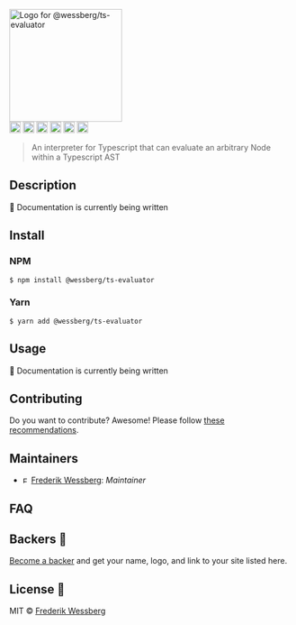 <img alt="Logo for @wessberg/ts-evaluator" src="https://raw.githubusercontent.com/wessberg/ts-evaluator/master/documentation/asset/ts-evaluator-logo.png" height="200"></img><br>
<a href="https://npmcharts.com/compare/@wessberg/ts-evaluator?minimal=true"><img alt="Downloads per month" src="https://img.shields.io/npm/dm/%40wessberg%2Fts-evaluator.svg" height="20"></img></a>
<a href="https://david-dm.org/wessberg/ts-evaluator"><img alt="Dependencies" src="https://img.shields.io/david/wessberg/ts-evaluator.svg" height="20"></img></a>
<a href="https://www.npmjs.com/package/@wessberg/ts-evaluator"><img alt="NPM Version" src="https://badge.fury.io/js/%40wessberg%2Fts-evaluator.svg" height="20"></img></a>
<a href="https://github.com/wessberg/ts-evaluator/graphs/contributors"><img alt="Contributors" src="https://img.shields.io/github/contributors/wessberg%2Fts-evaluator.svg" height="20"></img></a>
<a href="https://opensource.org/licenses/MIT"><img alt="MIT License" src="https://img.shields.io/badge/License-MIT-yellow.svg" height="20"></img></a>
<a href="https://www.patreon.com/bePatron?u=11315442"><img alt="Support on Patreon" src="https://c5.patreon.com/external/logo/become_a_patron_button@2x.png" height="20"></img></a>

> An interpreter for Typescript that can evaluate an arbitrary Node within a Typescript AST

## Description

🚧 Documentation is currently being written

## Install

### NPM

```
$ npm install @wessberg/ts-evaluator
```

### Yarn

```
$ yarn add @wessberg/ts-evaluator
```

## Usage

🚧 Documentation is currently being written

## Contributing

Do you want to contribute? Awesome! Please follow [these recommendations](./CONTRIBUTING.md).

## Maintainers

- <a href="https://github.com/wessberg"><img alt="Frederik Wessberg" src="https://avatars2.githubusercontent.com/u/20454213?s=460&v=4" height="11"></img></a> [Frederik Wessberg](https://github.com/wessberg): _Maintainer_

## FAQ

<!-- Write your FAQ here -->

## Backers 🏅

[Become a backer](https://www.patreon.com/bePatron?u=11315442) and get your name, logo, and link to your site listed here.

## License 📄

MIT © [Frederik Wessberg](https://github.com/wessberg)
